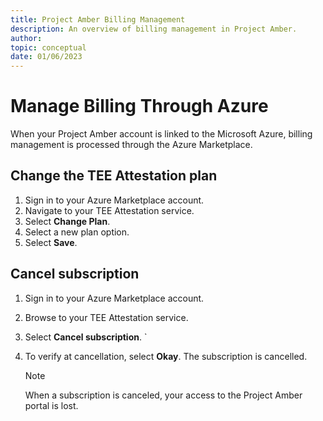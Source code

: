 ```yaml
---
title: Project Amber Billing Management
description: An overview of billing management in Project Amber.
author:
topic: conceptual
date: 01/06/2023
---
```


# Manage Billing Through Azure

When your Project Amber account is linked to the Microsoft Azure, billing management is processed through the Azure Marketplace. 

## Change the TEE Attestation plan

1. Sign in to your Azure Marketplace account.
1. Navigate to your TEE Attestation service.
1. Select  **Change Plan**.
1. Select a new plan option.
1. Select **Save**.

## Cancel subscription

1. Sign in to your Azure Marketplace account.  
1. Browse to your TEE Attestation service.  
1. Select  **Cancel subscription**.  `
1. To verify at cancellation, select **Okay**.
    The subscription is cancelled.  

   >[!Note]
   >When a subscription is canceled, your access to the Project Amber portal is lost. 